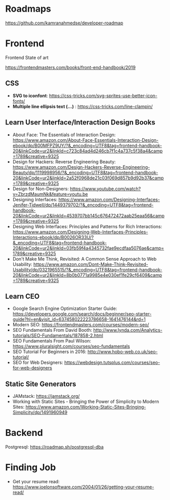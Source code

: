 # Roadmaps

https://github.com/kamranahmedse/developer-roadmap

# Frontend
Frontend State of art

https://frontendmasters.com/books/front-end-handbook/2019

## CSS

- **SVG to iconfont**: https://css-tricks.com/svg-sprites-use-better-icon-fonts/
- **Multiple line ellipsis text (...)** : https://css-tricks.com/line-clampin/

## Learn User Interface/Interaction Design Books

- About Face: The Essentials of Interaction Design: https://www.amazon.com/About-Face-Essentials-Interaction-Design-ebook/dp/B00MFPZ9UY/?&_encoding=UTF8&tag=frontend-handbook-20&linkCode=ur2&linkId=c723c84ad4d246cb7f1c4a737c5f38a4&camp=1789&creative=9325
- Design for Hackers: Reverse Engineering Beauty: https://www.amazon.com/Design-Hackers-Reverse-Engineering-Beauty/dp/1119998956/?&_encoding=UTF8&tag=frontend-handbook-20&linkCode=ur2&linkId=2a52f0968de21c03f069d857b9d92b37&camp=1789&creative=9325
- Design for Non-Designers: https://www.youtube.com/watch?v=ZbrzdMaumNk&feature=youtu.be
- Designing Interfaces: https://www.amazon.com/Designing-Interfaces-Jenifer-Tidwell/dp/1449379702/?&_encoding=UTF8&tag=frontend-handbook-20&linkCode=ur2&linkId=4539707bb145c676472472aab25eaa56&camp=1789&creative=9325
- Designing Web Interfaces: Principles and Patterns for Rich Interactions: https://www.amazon.com/Designing-Web-Interfaces-Principles-Interactions-ebook/dp/B0026OR33U/?&_encoding=UTF8&tag=frontend-handbook-20&linkCode=ur2&linkId=03fb59f4a4345732fae9ecdfaa5076ae&camp=1789&creative=9325
- Don't Make Me Think, Revisited: A Common Sense Approach to Web Usability: https://www.amazon.com/Dont-Make-Think-Revisited-Usability/dp/0321965515/?&_encoding=UTF8&tag=frontend-handbook-20&linkCode=ur2&linkId=8b0b0771a9985e4e030ef1fe29cf6409&camp=1789&creative=9325

## Learn CEO

- Google Search Engine Optimization Starter Guide: https://developers.google.com/search/docs/beginner/seo-starter-guide?hl=en&visit_id=637458022223786658-1641476144&rd=1
- Modern SEO: https://frontendmasters.com/courses/modern-seo/
- SEO Fundamentals From David Booth: http://www.lynda.com/Analytics-tutorials/SEO-Fundamentals/187858-2.html
- SEO Fundamentals From Paul Wilson: https://www.pluralsight.com/courses/seo-fundamentals
- SEO Tutorial For Beginners in 2016: http://www.hobo-web.co.uk/seo-tutorial/
- SEO for Web Designers: https://webdesign.tutsplus.com/courses/seo-for-web-designers

## Static Site Generators

- JAMstack: https://jamstack.org/
- Working with Static Sites - Bringing the Power of Simplicity to Modern Sites: https://www.amazon.com/Working-Static-Sites-Bringing-Simplicity/dp/1491960949

# Backend

Postgresql: https://roadmap.sh/postgresql-dba

# Finding Job

- Get your resume read: https://www.joelonsoftware.com/2004/01/26/getting-your-resume-read/
